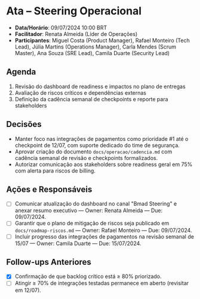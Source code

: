 # Ata – Steering Operacional
- **Data/Horário**: 09/07/2024 10:00 BRT
- **Facilitador**: Renata Almeida (Líder de Operações)
- **Participantes**: Miguel Costa (Product Manager), Rafael Monteiro (Tech Lead), Júlia Martins (Operations Manager), Carla Mendes (Scrum Master), Ana Souza (SRE Lead), Camila Duarte (Security Lead)

## Agenda
1. Revisão do dashboard de readiness e impactos no plano de entregas
2. Avaliação de riscos críticos e dependências externas
3. Definição da cadência semanal de checkpoints e reporte para stakeholders

## Decisões
- Manter foco nas integrações de pagamentos como prioridade #1 até o checkpoint de 12/07, com suporte dedicado do time de segurança.
- Aprovar criação do documento `docs/operacao/cadencia.md` com cadência semanal de revisão e checkpoints formalizados.
- Autorizar comunicação aos stakeholders sobre readiness geral em 75% com alerta para riscos de billing.

## Ações e Responsáveis
- [ ] Comunicar atualização do dashboard no canal "Bmad Steering" e anexar resumo executivo — Owner: Renata Almeida — Due: 09/07/2024.
- [ ] Garantir que o plano de mitigação de riscos seja publicado em `docs/roadmap-riscos.md` — Owner: Rafael Monteiro — Due: 09/07/2024.
- [ ] Incluir progresso das integrações de pagamentos na revisão semanal de 15/07 — Owner: Camila Duarte — Due: 15/07/2024.

## Follow-ups Anteriores
- [x] Confirmação de que backlog crítico está ≥ 80% priorizado.
- [ ] Atingir ≥ 70% de integrações testadas permanece em aberto (revisitar em 12/07).
